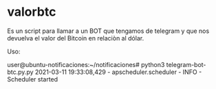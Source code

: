 # valorbtc

Es un script para llamar a un BOT que tengamos de telegram y que nos devuelva el valor del Bitcoin en relaciòn al dólar.

Uso:

user@ubuntu-notificaciones:~/notificaciones# python3 telegram-bot-btc.py.py
2021-03-11 19:33:08,429 - apscheduler.scheduler - INFO - Scheduler started
